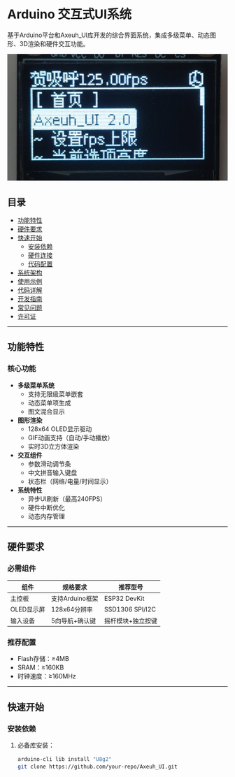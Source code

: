 # Arduino 交互式UI系统

基于Arduino平台和Axeuh_UI库开发的综合界面系统，集成多级菜单、动态图形、3D渲染和硬件交互功能。

![系统演示](image.png) 
## 目录
- [功能特性](#功能特性)
- [硬件要求](#硬件要求)
- [快速开始](#快速开始)
  - [安装依赖](#安装依赖)
  - [硬件连接](#硬件连接)
  - [代码配置](#代码配置)
- [系统架构](#系统架构)
- [使用示例](#使用示例)
- [代码详解](#代码详解)
- [开发指南](#开发指南)
- [常见问题](#常见问题)
- [许可证](#许可证)

---

## 功能特性

### 核心功能
- **多级菜单系统**
  - 支持无限级菜单嵌套
  - 动态菜单项生成
  - 图文混合显示
- **图形渲染**
  - 128x64 OLED显示驱动
  - GIF动画支持（自动/手动播放）
  - 实时3D立方体渲染
- **交互组件**
  - 参数滑动调节条
  - 中文拼音输入键盘
  - 状态栏（网络/电量/时间显示）
- **系统特性**
  - 异步UI刷新（最高240FPS）
  - 硬件中断优化
  - 动态内存管理

---

## 硬件要求

### 必需组件
| 组件               | 规格要求           | 推荐型号         |
|--------------------|--------------------|------------------|
| 主控板             | 支持Arduino框架    | ESP32 DevKit     |
| OLED显示屏         | 128x64分辨率       | SSD1306 SPI/I2C  |
| 输入设备           | 5向导航+确认键     | 摇杆模块+独立按键|

### 推荐配置
- Flash存储：≥4MB
- SRAM：≥160KB
- 时钟速度：≥160MHz

---

## 快速开始

### 安装依赖
1. 必备库安装：
   ```bash
   arduino-cli lib install "U8g2"
   git clone https://github.com/your-repo/Axeuh_UI.git

